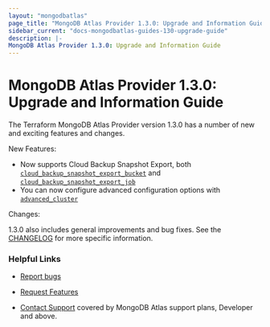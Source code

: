 ```yaml
---
layout: "mongodbatlas"
page_title: "MongoDB Atlas Provider 1.3.0: Upgrade and Information Guide"
sidebar_current: "docs-mongodbatlas-guides-130-upgrade-guide"
description: |-
MongoDB Atlas Provider 1.3.0: Upgrade and Information Guide
---
```


# MongoDB Atlas Provider 1.3.0: Upgrade and Information Guide

The Terraform MongoDB Atlas Provider version 1.3.0 has a number of new and exciting features and changes.

New Features:

* Now supports Cloud Backup Snapshot Export, both [`cloud_backup_snapshot_export_bucket`](https://registry.terraform.io/providers/mongodb/mongodbatlas/latest/docs/resources/cloud_backup_snapshot_export_bucket) and [`cloud_backup_snapshot_export_job`](https://registry.terraform.io/providers/mongodb/mongodbatlas/latest/docs/resources/cloud_backup_snapshot_export_job)
* You can now configure advanced configuration options with [`advanced_cluster`](https://registry.terraform.io/providers/mongodb/mongodbatlas/latest/docs/resources/advanced_cluster)

Changes:

1.3.0 also includes general improvements and bug fixes. See the [CHANGELOG](https://github.com/mongodb/terraform-provider-mongodbatlas/blob/master/CHANGELOG.md) for more specific information.

### Helpful Links

* [Report bugs](https://github.com/mongodb/terraform-provider-mongodbatlas/issues)

* [Request Features](https://feedback.mongodb.com/forums/924145-atlas?category_id=370723)

* [Contact Support](https://docs.atlas.mongodb.com/support/) covered by MongoDB Atlas support plans, Developer and above.
  